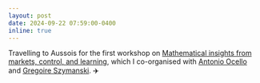 ```yaml
---
layout: post
date: 2024-09-22 07:59:00-0400
inline: true
---
```

Travelling to Aussois for the first workshop on [Mathematical insights from markets, control, and learning](http://www.cmap.polytechnique.fr/~antonio.ocello/WorkshopFinML/), which I co-organised with [Antonio Ocello](https://antonio-ocello.github.io/) and [Gregoire Szymanski](https://gregoire-szymanski.github.io/index.html). :airplane: